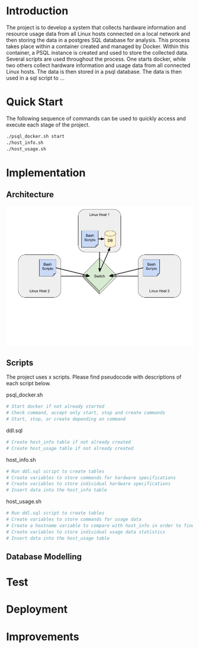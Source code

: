 # Introduction

The project is to develop a system that collects hardware information and resource usage data from all Linux hosts connected on a local network and then storing the data in a postgres SQL database for analysis. This process takes place within a container created and managed by Docker. Within this container, a PSQL instance is created and used to store the collected data. Several scripts are used throughout the process. One starts docker, while two others collect hardware information and usage data from all connected Linux hosts. The data is then stored in a psql database. The data is then used in a sql script to ...

# Quick Start

The following sequence of commands can be used to quickly access and execute each stage of the project.

```Bash
./psql_docker.sh start
./host_info.sh
./host_usage.sh
```

# Implementation

## Architecture

![Image of Cluster Diagram](./assets/Cluster_Diagram.png)

## Scripts

The project uses x scripts. Please find pseudocode with descriptions of each script below.

psql_docker.sh
```Bash
# Start docker if not already started
# Check command, accept only start, stop and create commands
# Start, stop, or create depending on command
```

ddl.sql
```Bash
# Create host_info table if not already created
# Create host_usage table if not already created
```

host_info.sh
```Bash
# Run ddl.sql script to create tables
# Create variables to store commands for hardware specifications
# Create variables to store individual hardware specifications
# Insert data into the host_info table
```

host_usage.sh
```Bash
# Run ddl.sql script to create tables
# Create variables to store commands for usage data
# Create a hostname variable to compare with host_info in order to find the matching id
# Create variables to store individual usage data statistics
# Insert data into the host_usage table
```

## Database Modelling

# Test

# Deployment

# Improvements
